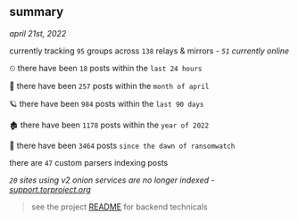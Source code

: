 
## summary
_april 21st, 2022_

currently tracking `95` groups across `138` relays & mirrors - _`51` currently online_

⏲ there have been `18` posts within the `last 24 hours`

🦈 there have been `257` posts within the `month of april`

🪐 there have been `984` posts within the `last 90 days`

🏚 there have been `1178` posts within the `year of 2022`

🦕 there have been `3464` posts `since the dawn of ransomwatch`

there are `47` custom parsers indexing posts

_`20` sites using v2 onion services are no longer indexed - [support.torproject.org](https://support.torproject.org/onionservices/v2-deprecation/)_

> see the project [README](https://github.com/thetanz/ransomwatch#ransomwatch--) for backend technicals

